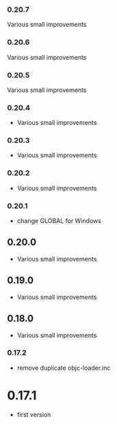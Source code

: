 ### 0.20.7

Various small improvements

### 0.20.6

Various small improvements

### 0.20.5

Various small improvements

### 0.20.4

* Various small improvements

### 0.20.3

* Various small improvements

### 0.20.2

* Various small improvements

### 0.20.1

* change GLOBAL for Windows

## 0.20.0

* Various small improvements


## 0.19.0

* Various small improvements


## 0.18.0

* Various small improvements


### 0.17.2

* remove duplicate objc-loader.inc

# 0.17.1

* first version

